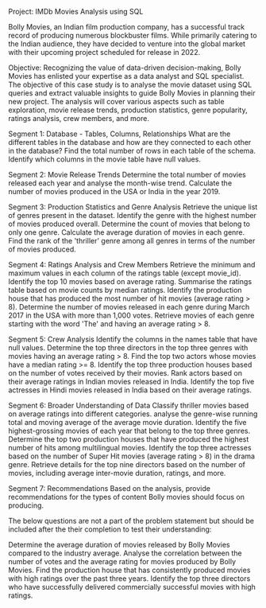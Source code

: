 Project: IMDb Movies Analysis using SQL

Bolly Movies, an Indian film production company, has a successful track record of producing numerous blockbuster films. While primarily catering to the Indian audience, they have decided to venture into the global market with their upcoming project scheduled for release in 2022.

Objective: Recognizing the value of data-driven decision-making, Bolly Movies has enlisted your expertise as a data analyst and SQL specialist. The objective of this case study is to analyse the movie dataset using SQL queries and extract valuable insights to guide Bolly Movies in planning their new project. The analysis will cover various aspects such as table exploration, movie release trends, production statistics, genre popularity, ratings analysis, crew members, and more.

Segment 1: Database - Tables, Columns, Relationships What are the different tables in the database and how are they connected to each other in the database? Find the total number of rows in each table of the schema. Identify which columns in the movie table have null values.

Segment 2: Movie Release Trends Determine the total number of movies released each year and analyse the month-wise trend. Calculate the number of movies produced in the USA or India in the year 2019.

Segment 3: Production Statistics and Genre Analysis Retrieve the unique list of genres present in the dataset. Identify the genre with the highest number of movies produced overall. Determine the count of movies that belong to only one genre. Calculate the average duration of movies in each genre. Find the rank of the 'thriller' genre among all genres in terms of the number of movies produced.

Segment 4: Ratings Analysis and Crew Members Retrieve the minimum and maximum values in each column of the ratings table (except movie_id). Identify the top 10 movies based on average rating. Summarise the ratings table based on movie counts by median ratings. Identify the production house that has produced the most number of hit movies (average rating > 8). Determine the number of movies released in each genre during March 2017 in the USA with more than 1,000 votes. Retrieve movies of each genre starting with the word 'The' and having an average rating > 8.

Segment 5: Crew Analysis Identify the columns in the names table that have null values. Determine the top three directors in the top three genres with movies having an average rating > 8. Find the top two actors whose movies have a median rating >= 8. Identify the top three production houses based on the number of votes received by their movies. Rank actors based on their average ratings in Indian movies released in India. Identify the top five actresses in Hindi movies released in India based on their average ratings.

Segment 6: Broader Understanding of Data Classify thriller movies based on average ratings into different categories. analyse the genre-wise running total and moving average of the average movie duration. Identify the five highest-grossing movies of each year that belong to the top three genres. Determine the top two production houses that have produced the highest number of hits among multilingual movies. Identify the top three actresses based on the number of Super Hit movies (average rating > 8) in the drama genre. Retrieve details for the top nine directors based on the number of movies, including average inter-movie duration, ratings, and more.

Segment 7: Recommendations Based on the analysis, provide recommendations for the types of content Bolly movies should focus on producing.

The below questions are not a part of the problem statement but should be included after the their completion to test their understanding:

Determine the average duration of movies released by Bolly Movies compared to the industry average. Analyse the correlation between the number of votes and the average rating for movies produced by Bolly Movies. Find the production house that has consistently produced movies with high ratings over the past three years. Identify the top three directors who have successfully delivered commercially successful movies with high ratings.
